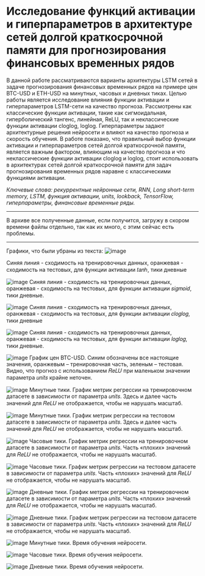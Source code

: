# Исследование функций активации и гиперпараметров в архитектуре сетей долгой краткосрочной памяти для прогнозирования финансовых временных рядов

В данной работе рассматриваются варианты архитектуры LSTM сетей в задаче прогнозирования финансовых временных рядов на примере цен BTC-USD и ETH-USD на минутных, часовых и дневных тиках. Целью работы является исследование влияния функции активации и гиперпараметров LSTM-сети на качество прогноза. Рассмотрены как классические функции активации, такие как сигмоидальная, гиперболический тангенс, линейная, ReLU, так и неклассические функции активации cloglog, loglog. Гиперпараметры задают архитектурные решения нейросети и влияют на качество прогноза и скорость обучения. 
	В работе показано, что правильный выбор функции активации и гиперпараметров сетей долгой краткосрочной памяти, является важным фактором, влияющим на качество прогноза и что неклассические функции активации cloglog и loglog, стоит использовать в архитектурах сетей долгой краткосрочной памяти для задач прогнозирования временных рядов наравне с классическими функциями активации.
 
_Ключевые слова: рекуррентные нейронные сети, RNN, Long short-term memory, LSTM, функция активации, units, lookback, TensorFlow, гиперпараметры, финансовые временные ряды._

------
В архиве все полученные данные, если получится, загружу в скором времени файлы отдельно, так как их много, с этим сейчас есть проблемы.

-------------
Графики, что были убраны из текста: 
![image](https://github.com/user-attachments/assets/ed8123a5-f10c-4de8-8835-2277292a98b5)

Синяя линия - сходимость на тренировочных данных, оранжевая - сходимость на тестовых, для функции активации 𝑡𝑎𝑛ℎ, тики дневные

![image](https://github.com/user-attachments/assets/9a1e5995-7cd9-4dff-aa32-5d1317377124)
Синяя линия - сходимость на тренировочных данных, оранжевая - сходимость на тестовых, для функции активации 𝑠𝑖𝑔𝑚𝑜𝑖𝑑, тики дневные.

![image](https://github.com/user-attachments/assets/8b8df979-0537-432d-99e1-100a9be86097)
Синяя линия - сходимость на тренировочных данных, оранжевая - сходимость на тестовых, для функции активации 𝑐𝑙𝑜𝑔𝑙𝑜𝑔, тики дневные

![image](https://github.com/user-attachments/assets/6218f7a3-a98c-41af-882a-7080ec8e0a86)
Синяя линия - сходимость на тренировочных данных, оранжевая - сходимость на тестовых, для функции активации 𝑙𝑜𝑔𝑙𝑜𝑔, тики дневные.

![image](https://github.com/user-attachments/assets/e2e0cb44-a714-465d-8d17-defd8ad31a12)
График цен BTC-USD. Синим обозначены все настоящие значения, оранжевым – тренировочная часть, зеленым – тестовая. Видно, что прогноз с использованием 𝑅𝑒𝐿𝑈 при маленьком значении параметра 𝑢𝑛𝑖𝑡𝑠 крайне неточен.

![image](https://github.com/user-attachments/assets/382d8f14-a05d-4426-8328-416c8a23ec90)
Минутные тики. График метрик регрессии на тренировочном датасете в зависимости от параметра 𝑢𝑛𝑖𝑡𝑠. Здесь и далее часть значений для 𝑅𝑒𝐿𝑈 не отображается, чтобы не нарушать масштаб.

![image](https://github.com/user-attachments/assets/02a19b4e-54ee-4355-85ea-c5f654d9f55c)
Минутные тики. График метрик регрессии на тестовом датасете в зависимости от параметра 𝑢𝑛𝑖𝑡𝑠. Здесь и далее часть значений для 𝑅𝑒𝐿𝑈 не отображается, чтобы не нарушать масштаб.

![image](https://github.com/user-attachments/assets/3e7a08f7-8ee9-47d5-a9c3-ab0263e26fce)
Часовые тики. График метрик регрессии на тренировочном датасете в зависимости от параметра 𝑢𝑛𝑖𝑡𝑠. Часть «плохих» значений для 𝑅𝑒𝐿𝑈 не отображается, чтобы не нарушать масштаб.

![image](https://github.com/user-attachments/assets/4b0c35b0-482c-474b-b727-346c470624a8)
Часовые тики. График метрик регрессии на тестовом датасете в зависимости от параметра 𝑢𝑛𝑖𝑡𝑠. Часть «плохих» значений для 𝑅𝑒𝐿𝑈 не отображается, чтобы не нарушать масштаб.

![image](https://github.com/user-attachments/assets/fe4a3fe4-b7d3-4b64-969f-2c1e24b361d2)
Дневные тики. График метрик регрессии на тренировочном датасете в зависимости от параметра 𝑢𝑛𝑖𝑡𝑠. Часть «плохих» значений для 𝑅𝑒𝐿𝑈 не отображается, чтобы не нарушать масштаб.

![image](https://github.com/user-attachments/assets/f5137afa-a8d5-4612-bb5c-03986ce13fb0)
Дневные тики. График метрик регрессии на тестовом датасете в зависимости от параметра 𝑢𝑛𝑖𝑡𝑠. Часть «плохих» значений для 𝑅𝑒𝐿𝑈 не отображается, чтобы не нарушать масштаб.

![image](https://github.com/user-attachments/assets/72ec04f6-87b7-47ff-a071-39616b552a1c)
Минутные тики. Время обучения нейросети.

![image](https://github.com/user-attachments/assets/9b8c916a-6d40-4400-9613-74eceee185c5)
Часовые тики. Время обучения нейросети.

![image](https://github.com/user-attachments/assets/04d7d108-09e5-4670-9262-2391a09c994f)
Дневные тики. Время обучения нейросети.
